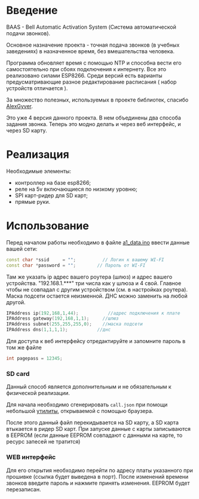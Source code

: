 # Введение

BAAS - Bell Automatic Activation System (Система автоматической подачи звонков). 

Основное назначение проекта - точная подача звонков (в учебных заведениях) в назначенное время, без вмешательства человека. 

Программа обновляет время с помощью NTP и способна вести его самостоятельно при сбоях подключения к интернету. 
Все это реализовано силами ESP8266. Среди версий есть варианты предусматривающие разное редактирование расписания ( набор устройств отличается ).

За множество полезных, используемых в проекте библиотек, спасибо [AlexGyver](https://alexgyver.ru/).

Это уже 4 версия данного проекта. В нем объединены два способа задания звонка. Теперь это модно делать и через веб интерфейс, и через SD карту.

# Реализация

Необходимые элементы:

* контроллер на базе esp8266;
* реле на 5v включающиеся по низкому уровню;
* SPI карт-ридер для SD карт;
* прямые руки.

# Использование

Перед началом работы необходимо в файле [a1_data.ino](BAAS_v4/a1_data.ino) ввести данные вашей сети:

```CPP
const char *ssid     = "";		    // Логин к вашему WI-FI
const char *password = "";        // Пароль от WI-FI
```

Там же указать ip адрес вашего роутера (шлюз) и адрес вашего устройства. "192.168.1.***" три числа как у шлюза и 4 свой. Главное чтобы не совпадал с другим устройством (см. в настройках роутера). Маска подсети остается неизменной. ДНС можно заменить на любой другой.

```CPP
IPAddress ip(192,168,1,44);			  //адрес подключения к плате
IPAddress gateway(192,168,1,1); 	//шлюз
IPAddress subnet(255,255,255,0);	//маска подсети
IPAddress dns(1,1,1,1);           //днс
```

Для доступа к веб интерфейсу отредактируйте и запомните пароль в том же файле

```CPP
int pagepass = 12345;
```

### SD card

Данный способ является дополнительным и не обязательным к физической реализации.

Для начала необходимо сгенерировать `call.json` при помощи небольшой [утилиты](WEB/call_page.html), открываемой с помощью браузера.

После этого данный файл перекидывается на SD карту, а SD карта втыкается в ридер SD карт. При запуске данные с карты записываются в EEPROM (если данные EEPROM совпадают с данными на карте, то ресурс запесей не тратится)

### WEB интерфейс

Для его открытия необходимо перейти по адресу платы указанного при прошивке (ссылка будет выведена в порт). После изменений времени звонков введите пароль и нажмите принять изменения. EEPROM будет перезаписан.
